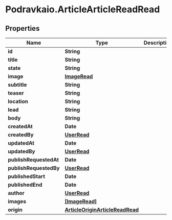 # Podravkaio.ArticleArticleReadRead

## Properties
Name | Type | Description | Notes
------------ | ------------- | ------------- | -------------
**id** | **String** |  | [optional] 
**title** | **String** |  | 
**state** | **String** |  | [optional] 
**image** | [**ImageRead**](ImageRead.md) |  | [optional] 
**subtitle** | **String** |  | [optional] 
**teaser** | **String** |  | [optional] 
**location** | **String** |  | [optional] 
**lead** | **String** |  | [optional] 
**body** | **String** |  | [optional] 
**createdAt** | **Date** |  | [optional] 
**createdBy** | [**UserRead**](UserRead.md) |  | [optional] 
**updatedAt** | **Date** |  | [optional] 
**updatedBy** | [**UserRead**](UserRead.md) |  | [optional] 
**publishRequestedAt** | **Date** |  | [optional] 
**publishRequestedBy** | [**UserRead**](UserRead.md) |  | [optional] 
**publishedStart** | **Date** |  | [optional] 
**publishedEnd** | **Date** |  | [optional] 
**author** | [**UserRead**](UserRead.md) |  | [optional] 
**images** | [**[ImageRead]**](ImageRead.md) |  | [optional] 
**origin** | [**ArticleOriginArticleReadRead**](ArticleOriginArticleReadRead.md) |  | [optional] 


